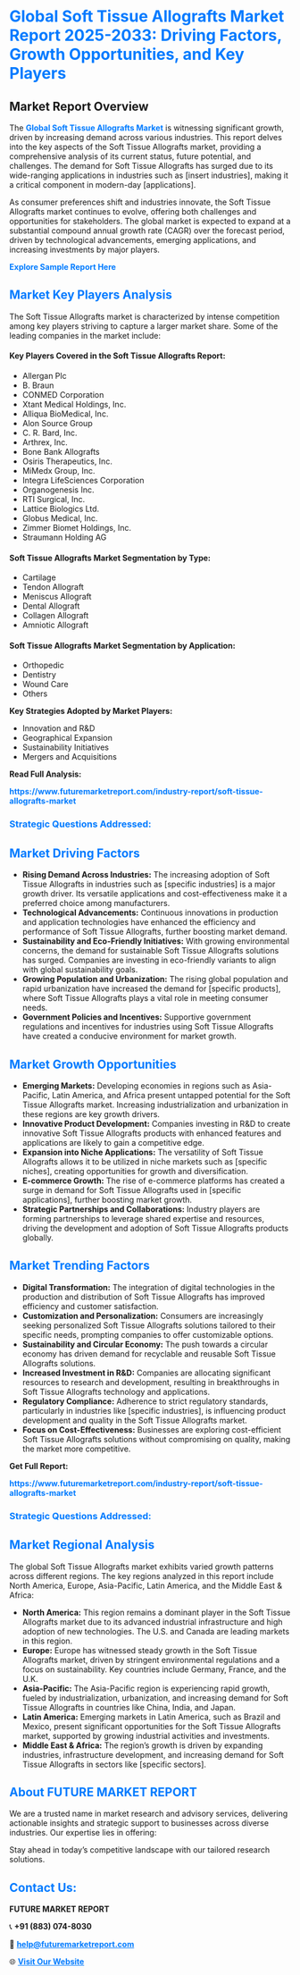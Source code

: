 <h1 style="color: #007BFF;">Global Soft Tissue Allografts Market Report 2025-2033: Driving Factors, Growth Opportunities, and Key Players</h1>

<section id="overview">
<h2>Market Report Overview</h2>
<p>The <a href="https://www.futuremarketreport.com/industry-report/soft-tissue-allografts-market" style="color: #007BFF; text-decoration: none;"><strong>Global Soft Tissue Allografts Market</strong></a> is witnessing significant growth, driven by increasing demand across various industries. This report delves into the key aspects of the Soft Tissue Allografts market, providing a comprehensive analysis of its current status, future potential, and challenges. The demand for Soft Tissue Allografts has surged due to its wide-ranging applications in industries such as [insert industries], making it a critical component in modern-day [applications].</p>
<p>As consumer preferences shift and industries innovate, the Soft Tissue Allografts market continues to evolve, offering both challenges and opportunities for stakeholders. The global market is expected to expand at a substantial compound annual growth rate (CAGR) over the forecast period, driven by technological advancements, emerging applications, and increasing investments by major players.</p>
</section>

<section id="overview">
<p><a href="https://www.futuremarketreport.com/request-sample/reportId=98271" style="color: #007BFF; text-decoration: none;"><strong>Explore Sample Report Here</strong></a></p>
</section>

<section id="key-players">
<h2 style="color: #007BFF;">Market Key Players Analysis</h2>
<p>The Soft Tissue Allografts market is characterized by intense competition among key players striving to capture a larger market share. Some of the leading companies in the market include:</p>
<h4>Key Players Covered in the Soft Tissue Allografts Report:</h4>
<ul><li>Allergan Plc</li><li>B. Braun</li><li>CONMED Corporation</li><li>Xtant Medical Holdings, Inc.</li><li>Alliqua BioMedical, Inc.</li><li>Alon Source Group</li><li>C. R. Bard, Inc.</li><li>Arthrex, Inc.</li><li>Bone Bank Allografts</li><li>Osiris Therapeutics, Inc.</li><li>MiMedx Group, Inc.</li><li>Integra LifeSciences Corporation</li><li>Organogenesis Inc.</li><li>RTI Surgical, Inc.</li><li>Lattice Biologics Ltd.</li><li>Globus Medical, Inc.</li><li>Zimmer Biomet Holdings, Inc.</li><li>Straumann Holding AG</li></ul>
<h4>Soft Tissue Allografts Market Segmentation by Type:</h4>
<ul><li>Cartilage</li><li>Tendon Allograft</li><li>Meniscus Allograft</li><li>Dental Allograft</li><li>Collagen Allograft</li><li>Amniotic Allograft</li></ul>

<h4>Soft Tissue Allografts Market Segmentation by Application:</h4>
<ul><li>Orthopedic</li><li>Dentistry</li><li>Wound Care</li><li>Others</li></ul>
<p><strong>Key Strategies Adopted by Market Players:</strong></p>
<ul>
<li>Innovation and R&D</li>
<li>Geographical Expansion</li>
<li>Sustainability Initiatives</li>
<li>Mergers and Acquisitions</li>
</ul>
</section>

<section>
<p><strong>Read Full Analysis: </strong></p><a href="https://www.futuremarketreport.com/industry-report/soft-tissue-allografts-market" style="color: #007BFF; text-decoration: none;"><strong>https://www.futuremarketreport.com/industry-report/soft-tissue-allografts-market</strong></a>
<h3 style="color: #007BFF;">Strategic Questions Addressed:</h3>
</section>

<section id="driving-factors">
<h2 style="color: #007BFF;">Market Driving Factors</h2>
<ul>
<li><strong>Rising Demand Across Industries:</strong> The increasing adoption of Soft Tissue Allografts in industries such as [specific industries] is a major growth driver. Its versatile applications and cost-effectiveness make it a preferred choice among manufacturers.</li>
<li><strong>Technological Advancements:</strong> Continuous innovations in production and application technologies have enhanced the efficiency and performance of Soft Tissue Allografts, further boosting market demand.</li>
<li><strong>Sustainability and Eco-Friendly Initiatives:</strong> With growing environmental concerns, the demand for sustainable Soft Tissue Allografts solutions has surged. Companies are investing in eco-friendly variants to align with global sustainability goals.</li>
<li><strong>Growing Population and Urbanization:</strong> The rising global population and rapid urbanization have increased the demand for [specific products], where Soft Tissue Allografts plays a vital role in meeting consumer needs.</li>
<li><strong>Government Policies and Incentives:</strong> Supportive government regulations and incentives for industries using Soft Tissue Allografts have created a conducive environment for market growth.</li>
</ul>
</section>

<section id="growth-opportunities">
<h2 style="color: #007BFF;">Market Growth Opportunities</h2>
<ul>
<li><strong>Emerging Markets:</strong> Developing economies in regions such as Asia-Pacific, Latin America, and Africa present untapped potential for the Soft Tissue Allografts market. Increasing industrialization and urbanization in these regions are key growth drivers.</li>
<li><strong>Innovative Product Development:</strong> Companies investing in R&D to create innovative Soft Tissue Allografts products with enhanced features and applications are likely to gain a competitive edge.</li>
<li><strong>Expansion into Niche Applications:</strong> The versatility of Soft Tissue Allografts allows it to be utilized in niche markets such as [specific niches], creating opportunities for growth and diversification.</li>
<li><strong>E-commerce Growth:</strong> The rise of e-commerce platforms has created a surge in demand for Soft Tissue Allografts used in [specific applications], further boosting market growth.</li>
<li><strong>Strategic Partnerships and Collaborations:</strong> Industry players are forming partnerships to leverage shared expertise and resources, driving the development and adoption of Soft Tissue Allografts products globally.</li>
</ul>
</section>

<section id="trending-factors">
<h2 style="color: #007BFF;">Market Trending Factors</h2>
<ul>
<li><strong>Digital Transformation:</strong> The integration of digital technologies in the production and distribution of Soft Tissue Allografts has improved efficiency and customer satisfaction.</li>
<li><strong>Customization and Personalization:</strong> Consumers are increasingly seeking personalized Soft Tissue Allografts solutions tailored to their specific needs, prompting companies to offer customizable options.</li>
<li><strong>Sustainability and Circular Economy:</strong> The push towards a circular economy has driven demand for recyclable and reusable Soft Tissue Allografts solutions.</li>
<li><strong>Increased Investment in R&D:</strong> Companies are allocating significant resources to research and development, resulting in breakthroughs in Soft Tissue Allografts technology and applications.</li>
<li><strong>Regulatory Compliance:</strong> Adherence to strict regulatory standards, particularly in industries like [specific industries], is influencing product development and quality in the Soft Tissue Allografts market.</li>
<li><strong>Focus on Cost-Effectiveness:</strong> Businesses are exploring cost-efficient Soft Tissue Allografts solutions without compromising on quality, making the market more competitive.</li>
</ul>
</section>

<section>
<p><strong>Get Full Report: </strong></p><a href="https://www.futuremarketreport.com/industry-report/soft-tissue-allografts-market" style="color: #007BFF; text-decoration: none;"><strong>https://www.futuremarketreport.com/industry-report/soft-tissue-allografts-market</strong></a>
<h3 style="color: #007BFF;">Strategic Questions Addressed:</h3>
</section>


<section id="regional-analysis">
<h2 style="color: #007BFF;">Market Regional Analysis</h2>
<p>The global Soft Tissue Allografts market exhibits varied growth patterns across different regions. The key regions analyzed in this report include North America, Europe, Asia-Pacific, Latin America, and the Middle East & Africa:</p>
<ul>
<li><strong>North America:</strong> This region remains a dominant player in the Soft Tissue Allografts market due to its advanced industrial infrastructure and high adoption of new technologies. The U.S. and Canada are leading markets in this region.</li>
<li><strong>Europe:</strong> Europe has witnessed steady growth in the Soft Tissue Allografts market, driven by stringent environmental regulations and a focus on sustainability. Key countries include Germany, France, and the U.K.</li>
<li><strong>Asia-Pacific:</strong> The Asia-Pacific region is experiencing rapid growth, fueled by industrialization, urbanization, and increasing demand for Soft Tissue Allografts in countries like China, India, and Japan.</li>
<li><strong>Latin America:</strong> Emerging markets in Latin America, such as Brazil and Mexico, present significant opportunities for the Soft Tissue Allografts market, supported by growing industrial activities and investments.</li>
<li><strong>Middle East & Africa:</strong> The region’s growth is driven by expanding industries, infrastructure development, and increasing demand for Soft Tissue Allografts in sectors like [specific sectors].</li>
</ul>
</section>

<footer>
<h2 style="color: #007BFF;">About FUTURE MARKET REPORT</h2>
<p>We are a trusted name in market research and advisory services, delivering actionable insights and strategic support to businesses across diverse industries. Our expertise lies in offering:</p>

<p>Stay ahead in today’s competitive landscape with our tailored research solutions.</p>

<h2 style="color: #007BFF;">Contact Us:</h2>
<p><strong>FUTURE MARKET REPORT</strong></p>
<p>📞 <strong>+91 (883) 074-8030</strong></p>
<p>📧 <strong><a href="mailto:help@futuremarketreport.com" style="color: #007BFF;">help@futuremarketreport.com</a></strong></p>
<p>🌐 <strong><a href="https://www.futuremarketreport.com/" style="color: #007BFF;">Visit Our Website</a></strong></p>
</footer>
